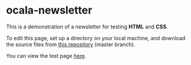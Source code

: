 # ocala-newsletter

This is a demonstration of a newsletter for testing <strong>HTML</strong> and <strong>CSS</strong>.

To edit this page, set up a directory on your local machine, and download the source files from <a href=https://github.com/claudebaxter/ocala-newsletter title="Source Files"> this repository</a> (master branch).


You can view the test page <a href=https://claudebaxter.github.io/ocala-newsletter title="Load Page"> here</a>.
